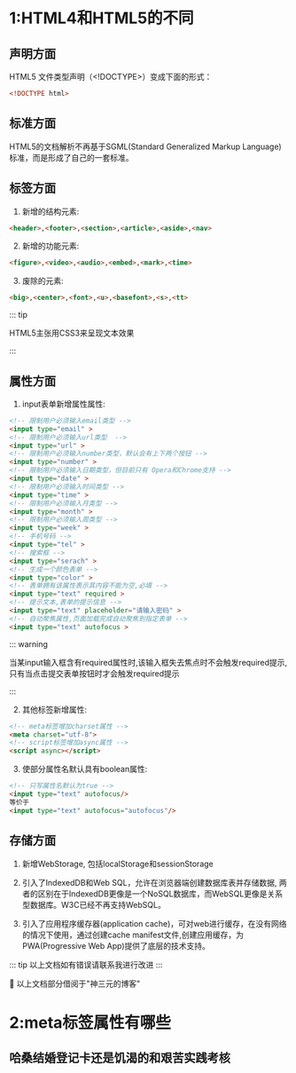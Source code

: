 # 1:HTML4和HTML5的不同

## 声明方面

HTML5 文件类型声明（<!DOCTYPE>）变成下面的形式：

```html
<!DOCTYPE html>
```

## 标准方面

HTML5的文档解析不再基于SGML(Standard Generalized Markup Language)标准，而是形成了自己的一套标准。

## 标签方面

1. 新增的结构元素:

```html
<header>,<footer>,<section>,<article>,<aside>,<nav>
```

2. 新增的功能元素:

```html
<figure>,<video>,<audio>,<embed>,<mark>,<time>
```

3. 废除的元素:

```html
<big>,<center>,<font>,<u>,<basefont>,<s>,<tt>
```

::: tip

HTML5主张用CSS3来呈现文本效果

:::

## 属性方面

1. input表单新增属性属性:

```html
<!-- 限制用户必须输入email类型 -->
<input type="email" >
<!-- 限制用户必须输入url类型  -->
<input type="url" >
<!-- 限制用户必须输入number类型，默认会有上下两个按钮 -->
<input type="number" >
<!-- 限制用户必须输入日期类型，但目前只有 Opera和Chrome支持 -->
<input type="date" >
<!-- 限制用户必须输入时间类型 -->
<input type="time" >
<!-- 限制用户必须输入月类型 -->
<input type="month" >
<!-- 限制用户必须输入周类型 -->
<input type="week" >
<!-- 手机号码 -->
<input type="tel" >
<!-- 搜索框 -->
<input type="serach" >
<!-- 生成一个颜色表单 -->
<input type="color" >
<!-- 表单拥有该属性表示其内容不能为空,必填 -->
<input type="text" required >
<!-- 提示文本,表单的提示信息 -->
<input type="text" placeholder="请输入密码" >
<!-- 自动聚焦属性,页面加载完成自动聚焦到指定表单 -->
<input type="text" autofocus >
```
::: warning

当某input输入框含有required属性时,该输入框失去焦点时不会触发required提示,只有当点击提交表单按钮时才会触发required提示

:::

2. 其他标签新增属性:

```html
<!-- meta标签增加charset属性 -->
<meta charset="utf-8">
<!-- script标签增加async属性 -->
<script async></script>
```

3. 使部分属性名默认具有boolean属性:

```html
<!-- 只写属性名默认为true -->
<input type="text" autofocus/>
等价于
<input type="text" autofocus="autofocus"/>
```

## 存储方面
1. 新增WebStorage, 包括localStorage和sessionStorage

2. 引入了IndexedDB和Web SQL，允许在浏览器端创建数据库表并存储数据, 两者的区别在于IndexedDB更像是一个NoSQL数据库，而WebSQL更像是关系型数据库。W3C已经不再支持WebSQL。

3. 引入了应用程序缓存器(application cache)，可对web进行缓存，在没有网络的情况下使用，通过创建cache manifest文件,创建应用缓存，为PWA(Progressive Web App)提供了底层的技术支持。

::: tip
以上文档如有错误请联系我进行改进
:::


:saxophone: 以上文档部分借阅于"神三元的博客"


# 2:meta标签属性有哪些
## 哈桑结婚登记卡还是饥渴的和艰苦实践考核





